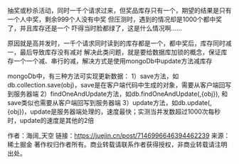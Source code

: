 抽奖或秒杀活动，同时一千个请求过来，但奖品库存只有一个，期望的结果是只有一个人中奖，剩余999个人没有中奖
但压测时，遇到的情况却是1000个都中奖了，并且库存还是一个
吓得当时脸都绿了，这是什么情况啊……

原因就是高并发时，一千个请求同时读到的库存都是一个，都中奖后，库存同时减一，最后导致库存没有减对
解决此类问题，就是要给数据库加锁的概念，保证库存一个一个减、串行的减，解决方式是使用mongoDb中update方法减库存

mongoDb中，有三种方法可实现更新数据：
1）save方法，如db.collection.save(obj)，save是在客户端代码中生成的对象，需要从客户端回写到服务器端
2）findOneAndUpdate方法，如db.findOneAndUpdate(<filter>,{obj}), 和save类似也需要从客户端回写到服务器端
3）update方法，如db.update(<filter>,{obj})，update是服务器端处理的，速度最快；实测当并发数超过1000次每秒时，update的速度是其他的2倍

作者：海阔_天空
链接：<https://juejin.cn/post/7146996646394462239>
来源：稀土掘金
著作权归作者所有。商业转载请联系作者获得授权，非商业转载请注明出处。
